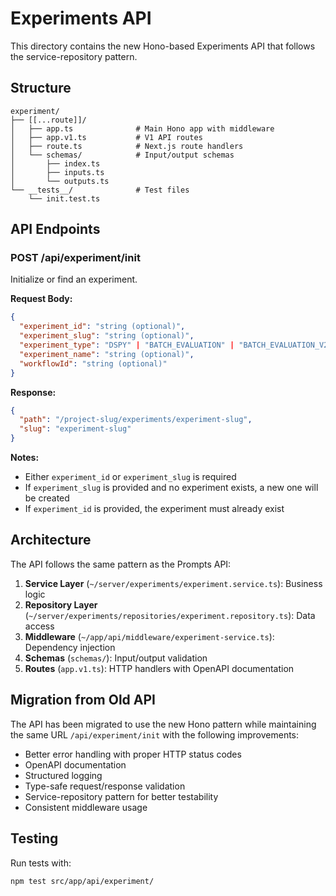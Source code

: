 # Experiments API

This directory contains the new Hono-based Experiments API that follows the service-repository pattern.

## Structure

```
experiment/
├── [[...route]]/
│   ├── app.ts              # Main Hono app with middleware
│   ├── app.v1.ts           # V1 API routes
│   ├── route.ts            # Next.js route handlers
│   └── schemas/            # Input/output schemas
│       ├── index.ts
│       ├── inputs.ts
│       └── outputs.ts
└── __tests__/              # Test files
    └── init.test.ts
```

## API Endpoints

### POST /api/experiment/init

Initialize or find an experiment.

**Request Body:**
```json
{
  "experiment_id": "string (optional)",
  "experiment_slug": "string (optional)",
  "experiment_type": "DSPY" | "BATCH_EVALUATION" | "BATCH_EVALUATION_V2",
  "experiment_name": "string (optional)",
  "workflowId": "string (optional)"
}
```

**Response:**
```json
{
  "path": "/project-slug/experiments/experiment-slug",
  "slug": "experiment-slug"
}
```

**Notes:**
- Either `experiment_id` or `experiment_slug` is required
- If `experiment_slug` is provided and no experiment exists, a new one will be created
- If `experiment_id` is provided, the experiment must already exist

## Architecture

The API follows the same pattern as the Prompts API:

1. **Service Layer** (`~/server/experiments/experiment.service.ts`): Business logic
2. **Repository Layer** (`~/server/experiments/repositories/experiment.repository.ts`): Data access
3. **Middleware** (`~/app/api/middleware/experiment-service.ts`): Dependency injection
4. **Schemas** (`schemas/`): Input/output validation
5. **Routes** (`app.v1.ts`): HTTP handlers with OpenAPI documentation

## Migration from Old API

The API has been migrated to use the new Hono pattern while maintaining the same URL `/api/experiment/init` with the following improvements:

- Better error handling with proper HTTP status codes
- OpenAPI documentation
- Structured logging
- Type-safe request/response validation
- Service-repository pattern for better testability
- Consistent middleware usage

## Testing

Run tests with:
```bash
npm test src/app/api/experiment/
```
